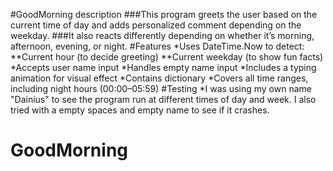 #GoodMorning description
###This program greets the user based on the current time of day and adds personalized comment depending on the weekday.
###It also reacts differently depending on whether it’s morning, afternoon, evening, or night.
#Features
*Uses DateTime.Now to detect:
**Current hour (to decide greeting)
**Current weekday (to show fun facts)
*Accepts user name input
*Handles empty name input
*Includes a typing animation for visual effect
*Contains dictionary
*Covers all time ranges, including night hours (00:00–05:59)
#Testing
\*I was using my own name "Dainius" to see the program run at different times of day and week. I also tried with a empty spaces and empty name to see if it crashes.
# GoodMorning
